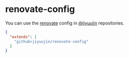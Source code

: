 # renovate-config

You can use the [renovate](https://docs.renovatebot.com/) config in [@jiyuujin](https://github.com/jiyuujin) repositories.

```json
{
  "extends": [
    "github>jiyuujin/renovate-config"
  ]
}
```
